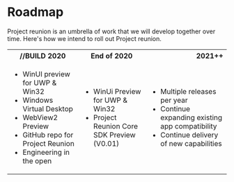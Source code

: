 # Roadmap

Project reunion is an umbrella of work that we will develop together over time. Here's how we intend to roll out Project reunion.

<table>
  <tbody>
    <tr>
      <th>//BUILD 2020</th>
      <th align="center">End of 2020</th>
      <th align="right">2021++</th>
    </tr>
    <tr>
      <td>
        <ul>
            <li>WinUI preview for UWP & Win32</li>
            <li>Windows Virtual Desktop</li>
            <li>WebView2 Preview</li>
            <li>GitHub repo for Project Reunion</li>
            <li>Engineering in the open</li>
         </ul>
     </td>
      <td>
        <ul>
            <li>WinUi Preview for UWP & Win32</li>
            <li>Project Reunion Core SDK Preview (V0.01)</li>
         </ul>
     </td>
    <td>
        <ul>
            <li>Multiple releases per year</li>
            <li>Continue expanding existing app compatibility</li>
            <li>Continue delivery of new capabilities</li>
         </ul>
     </td>
    </tr>
  </tbody>
</table>